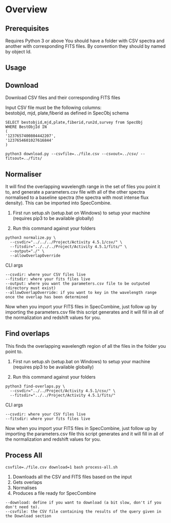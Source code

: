 # Overview

## Prerequisites

Requires Python 3 or above
You should have a folder with CSV spectra and another with corresponding FITS files. By convention they should by named by object Id.

## Usage

## Download

Download CSV files and their corresponding FITS files

Input CSV file must be the following columns:  
bestobjid, mjd, plate,fiberid as defined in SpecObj schema

```tsql
SELECT bestobjid,mjd,plate,fiberid,run2d,survey from SpecObj
WHERE BestObjId IN
(
'1237657400804442207',
'1237654601027616844'
)
```

```
python3 download.py --csvfile=../file.csv --csvout=../csv/ --fitsout=../fits/
```

## Normaliser

It will find the overlapping wavelength range in the set of files you point it to, and generate a parameters.csv file with all of the other spectra normalised to a baseline spectra (the spectra with most intense flux density). This can be imported into SpecCombine.

1. First run setup.sh (setup.bat on Windows) to setup your machine (requires pip3 to be available globally)

2. Run this command against your folders

```
python3 normalize.py \
  --csvdir="../../../Project/Activity 4.5.1/csv/" \
  --fitsdir="../../../Project/Activity 4.5.1/fits/" \
  --output="./" \
  --allowOverlapOverride
```

CLI args
```
--csvdir: where your CSV files live
--fitsdir: where your fits files live
--output: where you want the parameters.csv file to be outputed (directory must exist)
--allowOverlapOverride: if you want to key in the wavelength range once the overlap has been determined
```

Now when you import your FITS files in SpecCombine, just follow up by importing the parameters.csv file this script generates and it will fill in all of the normalization and redshift values for you.

## Find overlaps

This finds the overlapping wavelength region of all the files in the folder you point to.

1. First run setup.sh (setup.bat on Windows) to setup your machine (requires pip3 to be available globally)

2. Run this command against your folders

```
python3 find-overlaps.py \
  --csvdir="../../Project/Activity 4.5.1/csv/" \
  --fitsdir="../../Project/Activity 4.5.1/fits/"
```

CLI args
```
--csvdir: where your CSV files live
--fitsdir: where your fits files live
```

Now when you import your FITS files in SpecCombine, just follow up by importing the parameters.csv file this script generates and it will fill in all of the normalization and redshift values for you.

## Process All

```
csvfile=./file.csv download=1 bash process-all.sh
```

1. Downloads all the CSV and FITS files based on the input  
1. Gets overlaps  
1. Normalises  
1. Produces a file ready for SpecCombine  

```
--download: define if you want to download (a bit slow, don't if you don't need to).
--csvfile: the CSV file containing the results of the query given in the Download section
```
